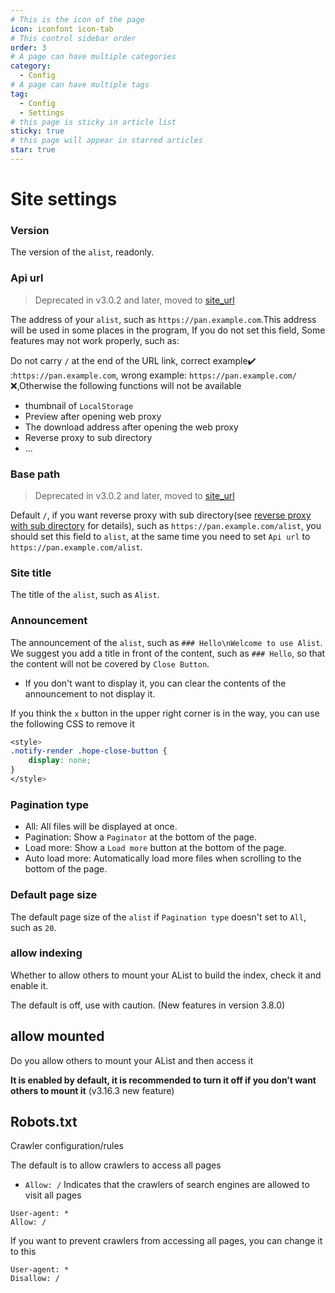 ```yaml
---
# This is the icon of the page
icon: iconfont icon-tab
# This control sidebar order
order: 3
# A page can have multiple categories
category:
  - Config
# A page can have multiple tags
tag:
  - Config
  - Settings
# this page is sticky in article list
sticky: true
# this page will appear in starred articles
star: true
---
```


# Site settings

### **Version**

The version of the `alist`, readonly.



### **Api url**

> Deprecated in v3.0.2 and later, moved to [site_url](./configuration.md#site-url)

The address of your `alist`, such as `https://pan.example.com`.This address will be used in some places in the program, If you do not set this field, Some features may not work properly, such as:

Do not carry `/` at the end of the URL link, correct example:heavy_check_mark: :`https://pan.example.com`, wrong example: `https://pan.example.com/` :x:,Otherwise the following functions will not be available

- thumbnail of `LocalStorage`
- Preview after opening web proxy
- The download address after opening the web proxy
- Reverse proxy to sub directory
- ...



### **Base path**

> Deprecated in v3.0.2 and later, moved to [site_url](./configuration.md#site-url)

Default `/`, if you want reverse proxy with sub directory(see [reverse proxy with sub directory](../faq/howto.md#how-to-reverse-proxy-with-sub-directory) for details), such as `https://pan.example.com/alist`, you should set this field to `alist`, at the same time you need to set `Api url` to `https://pan.example.com/alist`.



### **Site title**

The title of the `alist`, such as `Alist`.



### **Announcement**

The announcement of the `alist`, such as `### Hello\nWelcome to use Alist`. We suggest you add a title in front of the content, such as `### Hello`, so that the content will not be covered by `Close Button`.

- If you don't want to display it, you can clear the contents of the announcement to not display it.

If you think the `x` button in the upper right corner is in the way, you can use the following CSS to remove it

```css
<style>
.notify-render .hope-close-button {
    display: none;
}
</style>
```

### **Pagination type**

- All: All files will be displayed at once.
- Pagination: Show a `Paginator` at the bottom of the page.
- Load more: Show a `Load more` button at the bottom of the page.
- Auto load more: Automatically load more files when scrolling to the bottom of the page.



### **Default page size**

The default page size of the `alist` if `Pagination type` doesn't set to `All`, such as `20`.



### **allow indexing**

Whether to allow others to mount your AList to build the index, check it and enable it.

The default is off, use with caution.  (New features in version 3.8.0)



## **allow mounted**

Do you allow others to mount your AList and then access it

**It is enabled by default, it is recommended to turn it off if you don’t want others to mount it** (v3.16.3 new feature)



## **Robots.txt**

Crawler configuration/rules

The default is to allow crawlers to access all pages

- `Allow: /` Indicates that the crawlers of search engines are allowed to visit all pages

```txt{2}
User-agent: *
Allow: /
```

If you want to prevent crawlers from accessing all pages, you can change it to this

```txt{2}
User-agent: *
Disallow: /
```
